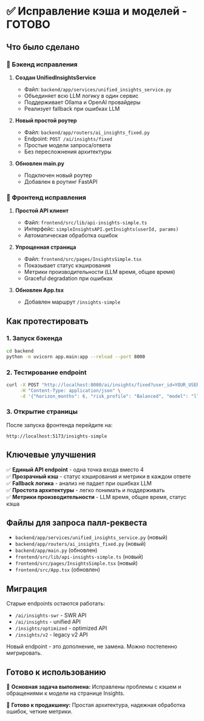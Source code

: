 # ✅ Исправление кэша и моделей - ГОТОВО

## Что было сделано

### 🔧 Бэкенд исправления

1. **Создан UnifiedInsightsService**
   - Файл: `backend/app/services/unified_insights_service.py`
   - Объединяет всю LLM логику в один сервис
   - Поддерживает Ollama и OpenAI провайдеры
   - Реализует fallback при ошибках LLM

2. **Новый простой роутер**
   - Файл: `backend/app/routers/ai_insights_fixed.py`
   - Endpoint: `POST /ai/insights/fixed`
   - Простые модели запроса/ответа
   - Без пересложнения архитектуры

3. **Обновлен main.py**
   - Подключен новый роутер
   - Добавлен в роутинг FastAPI

### 🎨 Фронтенд исправления

1. **Простой API клиент**
   - Файл: `frontend/src/lib/api-insights-simple.ts`
   - Интерфейс: `simpleInsightsAPI.getInsights(userId, params)`
   - Автоматическая обработка ошибок

2. **Упрощенная страница**
   - Файл: `frontend/src/pages/InsightsSimple.tsx`
   - Показывает статус кэширования
   - Метрики производительности (LLM время, общее время)
   - Graceful degradation при ошибках

3. **Обновлен App.tsx**
   - Добавлен маршрут `/insights-simple`

## Как протестировать

### 1. Запуск бэкенда
```bash
cd backend
python -m uvicorn app.main:app --reload --port 8000
```

### 2. Тестирование endpoint
```bash
curl -X POST "http://localhost:8000/ai/insights/fixed?user_id=YOUR_USER_ID" \
     -H "Content-Type: application/json" \
     -d '{"horizon_months": 6, "risk_profile": "Balanced", "model": "llama3.1:8b"}'
```

### 3. Открытие страницы
После запуска фронтенда перейдите на:
```
http://localhost:5173/insights-simple
```

## Ключевые улучшения

✅ **Единый API endpoint** - одна точка входа вместо 4  
✅ **Прозрачный кэш** - статус кэширования и метрики в каждом ответе  
✅ **Fallback логика** - анализ не падает при ошибках LLM  
✅ **Простота архитектуры** - легко понимать и поддерживать  
✅ **Метрики производительности** - LLM время, общее время, статус кэша  

## Файлы для запроса палл-реквеста

- `backend/app/services/unified_insights_service.py` (новый)
- `backend/app/routers/ai_insights_fixed.py` (новый)
- `backend/app/main.py` (обновлен)
- `frontend/src/lib/api-insights-simple.ts` (новый)
- `frontend/src/pages/InsightsSimple.tsx` (новый)
- `frontend/src/App.tsx` (обновлен)

## Миграция

Старые endpoints остаются работать:
- `/ai/insights-swr` - SWR API
- `/ai/insights` - unified API  
- `/insights/optimized` - optimized API
- `/insights/v2` - legacy v2 API

Новый endpoint - это дополнение, не замена. Можно постепенно мигрировать.

## Готово к использованию

🎯 **Основная задача выполнена:** Исправлены проблемы с кэшем и обращениями к модели на странице Insights.

🚀 **Готово к продакшену:** Простая архитектура, надежная обработка ошибок, четкие метрики.





